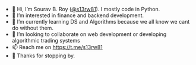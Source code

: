 - 👋 Hi, I’m Sourav B. Roy ([@s13rw81](https://s13rw81.github.io)). I mostly code in Python.
- 👀 I’m interested in finance and backend development.
- 🌱 I’m currently learning DS and Algorithms because we all know we cant do without them.
- 💞️ I’m looking to collaborate on web development or developing algorithmic trading systems
- 📫 Reach me on https://t.me/s13rw81
- 🙏 Thanks for stopping by.

<!---
s13rw81/s13rw81 is a ✨ special ✨ repository because its `README.md` (this file) appears on your GitHub profile.
You can click the Preview link to take a look at your changes.
--->
